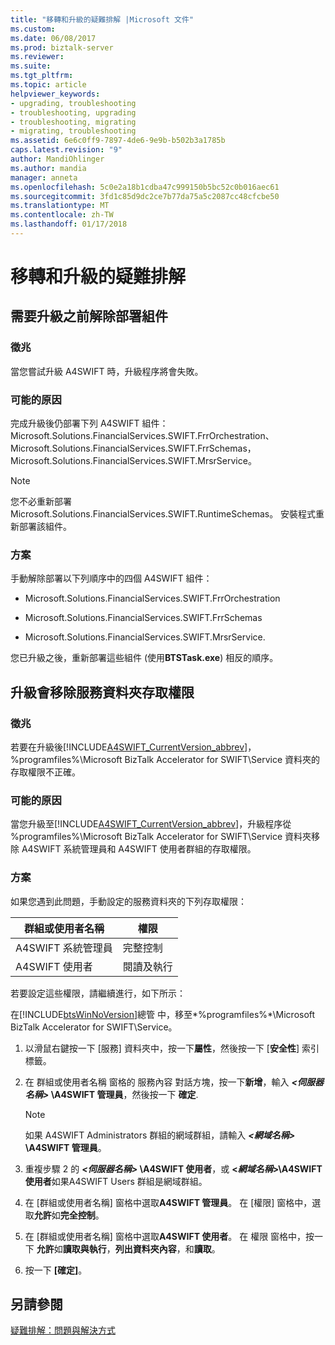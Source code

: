 ```yaml
---
title: "移轉和升級的疑難排解 |Microsoft 文件"
ms.custom: 
ms.date: 06/08/2017
ms.prod: biztalk-server
ms.reviewer: 
ms.suite: 
ms.tgt_pltfrm: 
ms.topic: article
helpviewer_keywords:
- upgrading, troubleshooting
- troubleshooting, upgrading
- troubleshooting, migrating
- migrating, troubleshooting
ms.assetid: 6e6c0ff9-7897-4de6-9e9b-b502b3a1785b
caps.latest.revision: "9"
author: MandiOhlinger
ms.author: mandia
manager: anneta
ms.openlocfilehash: 5c0e2a18b1cdba47c999150b5bc52c0b016aec61
ms.sourcegitcommit: 3fd1c85d9dc2ce7b77da75a5c2087cc48cfcbe50
ms.translationtype: MT
ms.contentlocale: zh-TW
ms.lasthandoff: 01/17/2018
---
```

# <a name="migration-and-upgrade-troubleshooting"></a>移轉和升級的疑難排解
## <a name="assemblies-need-to-be-undeployed-before-an-upgrade"></a>需要升級之前解除部署組件  
  
### <a name="symptom"></a>徵兆  
 當您嘗試升級 A4SWIFT 時，升級程序將會失敗。  
  
### <a name="possible-cause"></a>可能的原因  
 完成升級後仍部署下列 A4SWIFT 組件： Microsoft.Solutions.FinancialServices.SWIFT.FrrOrchestration、 Microsoft.Solutions.FinancialServices.SWIFT.FrrSchemas，Microsoft.Solutions.FinancialServices.SWIFT.MrsrService。  
  
> [!NOTE]
>  您不必重新部署 Microsoft.Solutions.FinancialServices.SWIFT.RuntimeSchemas。 安裝程式重新部署該組件。  
  
### <a name="solution"></a>方案  
 手動解除部署以下列順序中的四個 A4SWIFT 組件：  
  
-   Microsoft.Solutions.FinancialServices.SWIFT.FrrOrchestration  
  
-   Microsoft.Solutions.FinancialServices.SWIFT.FrrSchemas  
  
-   Microsoft.Solutions.FinancialServices.SWIFT.MrsrService.  
  
 您已升級之後，重新部署這些組件 (使用**BTSTask.exe**) 相反的順序。  
  
## <a name="an-upgrade-removes-access-permissions-for-the-service-folder"></a>升級會移除服務資料夾存取權限  
  
### <a name="symptom"></a>徵兆  
 若要在升級後[!INCLUDE[A4SWIFT_CurrentVersion_abbrev](../../includes/a4swift-currentversion-abbrev-md.md)]，%programfiles%\Microsoft BizTalk Accelerator for SWIFT\Service 資料夾的存取權限不正確。  
  
### <a name="possible-cause"></a>可能的原因  
 當您升級至[!INCLUDE[A4SWIFT_CurrentVersion_abbrev](../../includes/a4swift-currentversion-abbrev-md.md)]，升級程序從 %programfiles%\Microsoft BizTalk Accelerator for SWIFT\Service 資料夾移除 A4SWIFT 系統管理員和 A4SWIFT 使用者群組的存取權限。  
  
### <a name="solution"></a>方案  
 如果您遇到此問題，手動設定的服務資料夾的下列存取權限：  
  
|群組或使用者名稱|權限|  
|------------------------|----------------|  
|A4SWIFT 系統管理員|完整控制|  
|A4SWIFT 使用者|閱讀及執行|  
  
 若要設定這些權限，請繼續進行，如下所示：  
  
 在[!INCLUDE[btsWinNoVersion](../../includes/btswinnoversion-md.md)]總管 中，移至*%programfiles%*\Microsoft BizTalk Accelerator for SWIFT\Service。  
  
1.  以滑鼠右鍵按一下 [服務] 資料夾中，按一下**屬性**，然後按一下 [**安全性**] 索引標籤。  
  
2.  在 群組或使用者名稱 窗格的 服務內容 對話方塊，按一下**新增**，輸入 ***\<伺服器名稱\>* \A4SWIFT 管理員**，然後按一下  **確定**.  
  
    > [!NOTE]
    >  如果 A4SWIFT Administrators 群組的網域群組，請輸入 ***\<網域名稱\>* \A4SWIFT 管理員**。  
  
3.  重複步驟 2 的 ***\<伺服器名稱\>* \A4SWIFT 使用者**，或 **\<*網域名稱*\>\A4SWIFT 使用者**如果A4SWIFT Users 群組是網域群組。  
  
4.  在 [群組或使用者名稱] 窗格中選取**A4SWIFT 管理員**。 在 [權限] 窗格中，選取**允許**如**完全控制**。  
  
5.  在 [群組或使用者名稱] 窗格中選取**A4SWIFT 使用者**。 在 權限 窗格中，按一下 **允許**如**讀取與執行**，**列出資料夾內容**，和**讀取**。  
  
6.  按一下 **[確定]**。  
  
## <a name="see-also"></a>另請參閱  
 [疑難排解：問題與解決方式](../../adapters-and-accelerators/accelerator-swift/troubleshooting-issues-and-resolutions1.md)
